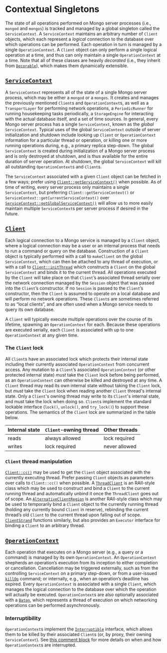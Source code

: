 # Contextual Singletons

The state of all operations performed on Mongo server processes (i.e., `mongod` and `mongos`) is
tracked and managed by a global singleton called the `ServiceContext`. A `ServiceContext` maintains
an arbitrary number of `Client` objects, which each represent a _logical_ connection to the database
over which operations can be performed. Each operation in turn is managed by a single
`OperationContext`. A `Client` object can only perform a single logical operation at a time, and
thus can only maintain a single `OperationContext` at a time. Note that all of these classes are
heavily _decorated_ (i.e., they inherit from [`Decorable`][decorable-url]), which makes them
dynamically extensible.

## [`ServiceContext`][service-context-url]

A `ServiceContext` represents all of the state of a single Mongo server process, which may be either
a `mongod` or a `mongos`. It creates and manages the previously mentioned `Client`s and
`OperationContext`s, as well as a `TransportLayer` for performing network operations, a
`PeriodicRunner` for running housekeeping tasks periodically, a `StorageEngine` for interacting
with the actual database itself, and a set of time sources. In general, every Mongo server process
has a single `ServiceContext`, known as the _global_ `ServiceContext`. Typical uses of the global
`ServiceContext` outside of server initialization and shutdown include looking up `Client` or
`OperationContext` information for a particular thread or operation, or killing one or more running
operations during, e.g., a primary replica step-down. The global `ServiceContext` is created during
initialization of a Mongo server process and is only destroyed at shutdown, and is thus available
for the entire duration of server operation. At shutdown, the global `ServiceContext` will kill all
outstanding `OperationContext`s and `Client`s.

The `ServiceContext` associated with a given `Client` object can be fetched in a few ways; prefer
using [`Client::getServiceContext()`][client-get-service-context-url] when possible. As of time of
writing, every server process only maintains a single `ServiceContext`, but preferring
`Client::getServiceContext()` or `ServiceContext::getCurrentServiceContext()` over
[`ServiceContext::getGlobalServiceContext()`][get-global-service-context-url] will allow us to
more easily maintain multiple `ServiceContext`s per server process if desired in the future.

## [`Client`][client-url]

Each logical connection to a Mongo service is managed by a `Client` object, where a logical
connection may be a user or an internal process that needs to run a command or query on the database.
Construction of a `Client` object is typically performed with a call to `makeClient` on the global
`ServiceContext`, which can then be attached to any thread of execution, or with a call to
[`Client::initThread`][client-init-thread-url] which constructs a `Client` on the global
`ServiceContext` and binds it to the current thread. All operations executed by the `Client` will
take place on that `Client`’s associated thread serially over the network connection managed by the
`Session` object that was passed into the `Client`’s constructor. If no `Session` is passed to the
`Client`’s constructor, then the `Client` is assumed to operate on a local database and will perform
no network operations. These `Client`s are sometimes referred to as “local clients”, and are often
used when a Mongo service needs to query its own database.

A `Client` will typically execute multiple operations over the course of its lifetime, spawning an
`OperationContext` for each. Because these operations are executed serially, each `Client` is
associated with up to one `OperationContext` at any given time.

### The `Client` lock

All `Client`s have an associated lock which protects their internal state including their currently
associated `OperationContext` from concurrent access. Any mutation to a `Client`’s associated
`OperationContext` (or other protected internal state) _must_ take the `Client` lock before being
performed, as an `OperationContext` can otherwise be killed and destroyed at any time. A `Client`
thread may read its own internal state  without taking the `Client` lock, but _must_ take the
`Client` lock when reading another `Client` thread's internal state. Only a `Client`'s owning thread
may write to its `Client`'s internal state, and must take the lock when doing so. `Client`s
implement the standard lockable interface (`lock()`, `unlock()`, and `try_lock()`) to support these
operations. The semantics of the `Client` lock are summarized in the table below.

| Internal state | `Client`-owning thread | Other threads |
| -------------- | ---------------------- | ------------- |
| reads          | always allowed         | lock required |
| writes         | lock required          | never allowed |

### `Client` thread manipulation

 [`Client::cc()`][client-cc-url] may be used to get the `Client` object associated with the currently
executing thread. Prefer passing `Client` objects as parameters over calls to `Client::cc()` when
possible. A [`ThreadClient`][thread-client-url] is an RAII-style class which may be used to construct
and bind a `Client` to the current running thread and automatically unbind it once the `ThreadClient`
goes out of scope. An [`AlternativeClientRegion`][acr-url] is another RAII-style class which may be
used to temporarily bind a `Client` object to the currently running thread (holding any currently
bound `Client` in reserve), rebinding the current thread’s old `Client` to the current thread upon
falling out of scope. [`ClientStrand`][client-strand-url] functions similarly, but also provides an
`Executor` interface for binding a `Client` to an arbitrary thread.

## [`OperationContext`][operation-context-url]

Each operation that executes on a Mongo server (e.g., a query or a command) is managed by its own
`OperationContext`. An `OperationContext` shepherds an operation’s execution from its inception to
either completion or cancellation. Cancellation may be triggered externally, such as from the
controlling `ServiceContext` on a primary step-down, or from a user-issued [`killOp`][kill-op-url]
command; or internally, e.g., when an operation’s deadline has expired. Every `OperationContext` is
associated with a single `Client`, which manages the logical connection to the database over which
the operation will actually be executed. `OperationContext`s are also optionally associated with a
[`Baton`][baton-url], which represents a thread of execution on which networking operations can be
performed asynchronously.

### Interruptibility

`OperationContext`s implement the [`Interruptible`][interruptible-url] interface, which allows them to
be killed by their associated `Client`s (or, by proxy, their owning `ServiceContext`). See
[this comment block][opctx-interruptible-comment-block-url] for more details on when and how
`OperationContext`s are interrupted.

[service-context-url]: https://github.com/mongodb/mongo/blob/ecc6179c18ed1e3b38d7ee244319210b18e24bad/src/mongo/db/service_context.h#L141
[decorable-url]: https://github.com/mongodb/mongo/blob/ecc6179c18ed1e3b38d7ee244319210b18e24bad/src/mongo/util/decorable.h
[client-get-service-context-url]: https://github.com/mongodb/mongo/blob/ecc6179c18ed1e3b38d7ee244319210b18e24bad/src/mongo/db/client.h#L117
[get-global-service-context-url]: https://github.com/mongodb/mongo/blob/ecc6179c18ed1e3b38d7ee244319210b18e24bad/src/mongo/db/service_context.h#L755
[client-url]: https://github.com/mongodb/mongo/blob/ecc6179c18ed1e3b38d7ee244319210b18e24bad/src/mongo/db/client.h
[client-init-thread-url]: https://github.com/mongodb/mongo/blob/ecc6179c18ed1e3b38d7ee244319210b18e24bad/src/mongo/db/client.h#L75
[client-cc-url]: https://github.com/mongodb/mongo/blob/ecc6179c18ed1e3b38d7ee244319210b18e24bad/src/mongo/db/client.h#L372
[thread-client-url]: https://github.com/mongodb/mongo/blob/ecc6179c18ed1e3b38d7ee244319210b18e24bad/src/mongo/db/client.h#L320
[acr-url]: https://github.com/mongodb/mongo/blob/ecc6179c18ed1e3b38d7ee244319210b18e24bad/src/mongo/db/client.h#L347
[client-strand-url]: https://github.com/mongodb/mongo/blob/ecc6179c18ed1e3b38d7ee244319210b18e24bad/src/mongo/db/client_strand.h
[operation-context-url]: https://github.com/mongodb/mongo/blob/ecc6179c18ed1e3b38d7ee244319210b18e24bad/src/mongo/db/operation_context.h
[kill-op-url]: https://docs.mongodb.com/manual/reference/command/killOp/
[baton-url]: https://github.com/mongodb/mongo/blob/ecc6179c18ed1e3b38d7ee244319210b18e24bad/src/mongo/db/baton.h
[interruptible-url]: https://github.com/mongodb/mongo/blob/ecc6179c18ed1e3b38d7ee244319210b18e24bad/src/mongo/util/interruptible.h
[opctx-interruptible-comment-block-url]: https://github.com/mongodb/mongo/blob/ecc6179c18ed1e3b38d7ee244319210b18e24bad/src/mongo/db/operation_context.cpp#L281
